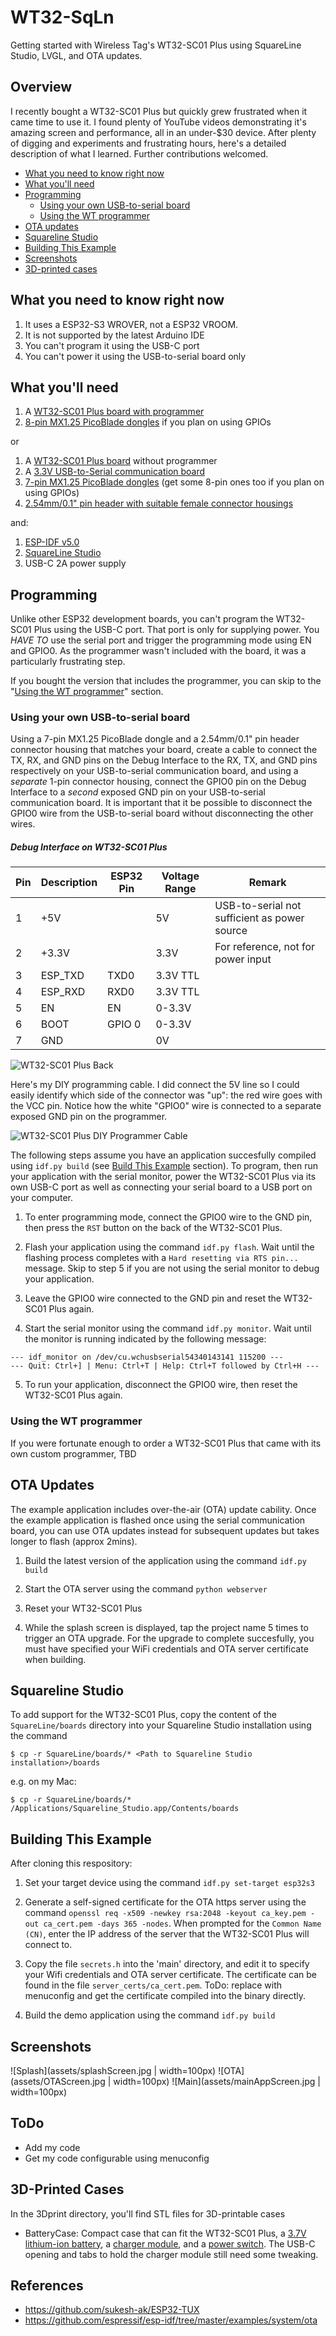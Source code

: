 # WT32-SqLn
Getting started with Wireless Tag's WT32-SC01 Plus using SquareLine Studio, LVGL, and OTA updates.

## Overview
I recently bought a WT32-SC01 Plus but quickly grew frustrated when it came time to use it.
I found plenty of YouTube videos demonstrating it's amazing screen and performance,
all in an under-$30 device. After plenty of digging and experiments and frustrating hours,
here's a detailed description of what I learned. Further contributions welcomed.

* [What you need to know right now](#what-you-need-to-know-right-now)
* [What you'll need](#what-youll-need)
* [Programming](#programming)
  * [Using your own USB-to-serial board](#using-your-own-usb-to-serial-board)
  * [Using the WT programmer](#using-the-wt-programmer)
* [OTA updates](#ota-updates)
* [Squareline Studio](#squareline-studio)
* [Building This Example](#building-this-example)
* [Screenshots](#screenshots)
* [3D-printed cases](#3d-printed-cases)

## What you need to know right now

1. It uses a ESP32-S3 WROVER, not a ESP32 VROOM.
1. It is not supported by the latest Arduino IDE
1. You can't program it using the USB-C port
1. You can't power it using the USB-to-serial board only

## What you'll need

1. A [WT32-SC01 Plus board with programmer](https://www.alibaba.com/product-detail/Upgrade-WT32-SC01-plus-16MB-hmi_1600609718238.html)
1. [8-pin MX1.25 PicoBlade dongles](https://www.aliexpress.us/item/3256804401152079.html) if you plan on using GPIOs

or

1. A [WT32-SC01 Plus board](https://www.aliexpress.us/item/3256803559528956.html) without programmer
1. A [3.3V USB-to-Serial communication board](https://www.aliexpress.us/item/3256803764808791.html)
1. [7-pin MX1.25 PicoBlade dongles](https://www.aliexpress.us/item/3256804401152079.html) (get some 8-pin ones too if you plan on using GPIOs)
1. [2.54mm/0.1" pin header with suitable female connector housings](https://www.amazon.com/gp/product/B077X8XV2J)

and:

1. [ESP-IDF v5.0](https://docs.espressif.com/projects/esp-idf/en/latest/esp32/get-started/index.html)
1. [SquareLine Studio](https://squareline.io)
1. USB-C 2A power supply

## Programming

Unlike other ESP32 development boards, you can't program the WT32-SC01 Plus using the USB-C port.
That port is only for supplying power.
You *HAVE TO* use the serial port and trigger the programming mode using EN and GPIO0.
As the programmer wasn't included with the board, it was a particularly frustrating step.

If you bought the version that includes the programmer, you can skip to the "[Using the WT programmer](#using-the-wt-programmer)" section.

### Using your own USB-to-serial board

Using a 7-pin MX1.25 PicoBlade dongle and a 2.54mm/0.1" pin header connector housing that matches your board,
create a cable to connect the TX, RX, and GND pins on the Debug Interface
to the RX, TX, and GND pins respectively on your USB-to-serial communication board,
and using a *separate* 1-pin connector housing, connect the GPIO0 pin on the Debug Interface
to a *second* exposed GND pin on your USB-to-serial communication board.
It is important that it be possible to disconnect the GPIO0 wire from the USB-to-serial board
without disconnecting the other wires.

##### Debug Interface on WT32-SC01 Plus
| Pin | Description | ESP32 Pin | Voltage Range | Remark
| --- | ----------- | --------- | ------------- | ------
| 1 | +5V | | 5V | USB-to-serial not sufficient as power source
| 2 | +3.3V | | 3.3V | For reference, not for power input
| 3 | ESP_TXD | TXD0 | 3.3V TTL |
| 4 | ESP_RXD | RXD0 | 3.3V TTL |
| 5 | EN | EN | 0-3.3V |
| 6 | BOOT | GPIO 0 | 0-3.3V | 
| 7 | GND | | 0V |

![WT32-SC01 Plus Back](assets/wt32_sc01_plus.png)

Here's my DIY programming cable.
I did connect the 5V line so I could easily identify which side of the connector was "up": the red wire goes with the VCC pin.
Notice how the white "GPIO0" wire is connected to a separate exposed GND pin on the programmer.

![WT32-SC01 Plus DIY Programmer Cable](assets/diy_programmer.jpg "DIY Programmer Cable")

The following steps assume you have an application succesfully compiled using `idf.py build` (see [Build This Example](#build-this-example) section).
To program, then run your application with the serial monitor, power the WT32-SC01 Plus via its own
USB-C port as well as connecting your serial board to a USB port on your computer.

1. To enter programming mode, connect the GPIO0 wire to the GND pin, then press the `RST` button on the back
of the WT32-SC01 Plus.

1. Flash your application using the command `idf.py flash`. Wait until the flashing process completes with a `Hard resetting via RTS pin...` message.
   Skip to step 5 if you are not using the serial monitor to debug your application.

1. Leave the GPIO0 wire connected to the GND pin and reset the WT32-SC01 Plus again.

1. Start the serial monitor using the command `idf.py monitor`. Wait until the monitor is running indicated by the following message:

```
--- idf_monitor on /dev/cu.wchusbserial54340143141 115200 ---
--- Quit: Ctrl+] | Menu: Ctrl+T | Help: Ctrl+T followed by Ctrl+H ---
```

5. To run your application, disconnect the GPIO0 wire, then reset the WT32-SC01 Plus again.

### Using the WT programmer

If you were fortunate enough to order a WT32-SC01 Plus that came with its own custom programmer, TBD

## OTA Updates

The example application includes over-the-air (OTA) update cability.
Once the example application is flashed once using the serial communication board,
you can use OTA updates instead for subsequent updates but takes longer to flash (approx 2mins).

1. Build the latest version of the application using the command `idf.py build`

1. Start the OTA server using the command `python webserver`

1. Reset your WT32-SC01 Plus

1. While the splash screen is displayed, tap the project name 5 times to trigger an OTA upgrade.
   For the upgrade to complete succesfully, you must have specified your WiFi credentials and OTA server certificate when building.

## Squareline Studio

To add support for the WT32-SC01 Plus, copy the content of the `SquareLine/boards` directory into your Squareline Studio installation using the command

```
$ cp -r SquareLine/boards/* <Path to Squareline Studio installation>/boards
```

e.g. on my Mac:

```
$ cp -r SquareLine/boards/* /Applications/Squareline_Studio.app/Contents/boards
```

## Building This Example

After cloning this respository:

1. Set your target device using the command `idf.py set-target esp32s3`

2. Generate a self-signed certificate for the OTA https server using the command `openssl req -x509 -newkey rsa:2048 -keyout ca_key.pem -out ca_cert.pem -days 365 -nodes`.
   When prompted for the `Common Name (CN)`, enter the IP address of the server that the WT32-SC01 Plus will connect to.

3. Copy the file `secrets.h` into the 'main' directory, and edit it to specify your Wifi credentials and OTA server certificate.
   The certificate can be found in the file `server_certs/ca_cert.pem`.
   ToDo: replace with menuconfig and get the certificate compiled into the binary directly.

4. Build the demo application using the command `idf.py build`

## Screenshots

![Splash](assets/splashScreen.jpg | width=100px) ![OTA](assets/OTAScreen.jpg | width=100px) ![Main](assets/mainAppScreen.jpg | width=100px)


## ToDo

* Add my code
* Get my code configurable using menuconfig

## 3D-Printed Cases

In the 3Dprint directory, you'll find STL files for 3D-printable cases

* BatteryCase: Compact case that can fit the WT32-SC01 Plus, a [3.7V lithium-ion battery](https://www.aliexpress.us/item/3256803919111184.html), a [charger module](https://www.aliexpress.us/item/3256804193670438.html), and a [power switch](https://www.aliexpress.us/item/2251832642923360.html).
  The USB-C opening and tabs to hold the charger module still need some tweaking.


## References

* https://github.com/sukesh-ak/ESP32-TUX
* https://github.com/espressif/esp-idf/tree/master/examples/system/ota